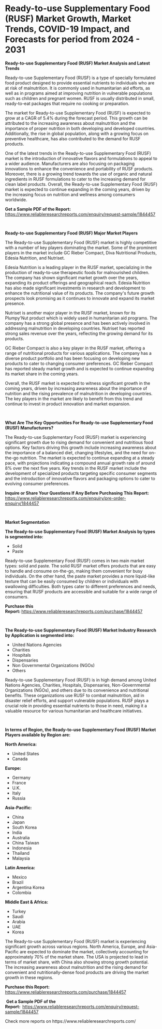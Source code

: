 <p><h1>Ready-to-use Supplementary Food (RUSF) Market Growth, Market Trends, COVID-19 Impact, and Forecasts for period from 2024 - 2031</h1></p><p><strong>Ready-to-use Supplementary Food (RUSF) Market Analysis and Latest Trends</strong></p>
<p><p>Ready-to-use Supplementary Food (RUSF) is a type of specially formulated food product designed to provide essential nutrients to individuals who are at risk of malnutrition. It is commonly used in humanitarian aid efforts, as well as in programs aimed at improving nutrition in vulnerable populations such as children and pregnant women. RUSF is usually distributed in small, ready-to-eat packages that require no cooking or preparation.</p><p>The market for Ready-to-use Supplementary Food (RUSF) is expected to grow at a CAGR of 5.4% during the forecast period. This growth can be attributed to the increasing awareness about malnutrition and the importance of proper nutrition in both developing and developed countries. Additionally, the rise in global population, along with a growing focus on preventive healthcare, has also contributed to the demand for RUSF products.</p><p>One of the latest trends in the Ready-to-use Supplementary Food (RUSF) market is the introduction of innovative flavors and formulations to appeal to a wider audience. Manufacturers are also focusing on packaging innovations to enhance the convenience and portability of RUSF products. Moreover, there is a growing trend towards the use of organic and natural ingredients in RUSF formulations to cater to the increasing demand for clean label products. Overall, the Ready-to-use Supplementary Food (RUSF) market is expected to continue expanding in the coming years, driven by the increasing focus on nutrition and wellness among consumers worldwide.</p></p>
<p><strong>Get a Sample PDF of the Report:&nbsp;</strong> <a href="https://www.reliableresearchreports.com/enquiry/request-sample/1844457">https://www.reliableresearchreports.com/enquiry/request-sample/1844457</a></p>
<p>&nbsp;</p>
<p><strong>Ready-to-use Supplementary Food (RUSF) Major Market Players</strong></p>
<p><p>The Ready-to-use Supplementary Food (RUSF) market is highly competitive with a number of key players dominating the market. Some of the prominent players in the market include GC Rieber Compact, Diva Nutritional Products, Edesia Nutrition, and Nutriset.</p><p>Edesia Nutrition is a leading player in the RUSF market, specializing in the production of ready-to-use therapeutic foods for malnourished children. The company has shown significant market growth over the years, expanding its product offerings and geographical reach. Edesia Nutrition has also made significant investments in research and development to enhance the nutritional value of its products. The company's future growth prospects look promising as it continues to innovate and expand its market presence.</p><p>Nutriset is another major player in the RUSF market, known for its Plumpy'Nut product which is widely used in humanitarian aid programs. The company has a strong global presence and has been actively involved in addressing malnutrition in developing countries. Nutriset has reported strong sales revenue over the years, reflecting the growing demand for its products.</p><p>GC Rieber Compact is also a key player in the RUSF market, offering a range of nutritional products for various applications. The company has a diverse product portfolio and has been focusing on developing new products to cater to changing consumer preferences. GC Rieber Compact has reported steady market growth and is expected to continue expanding its market share in the coming years.</p><p>Overall, the RUSF market is expected to witness significant growth in the coming years, driven by increasing awareness about the importance of nutrition and the rising prevalence of malnutrition in developing countries. The key players in the market are likely to benefit from this trend and continue to invest in product innovation and market expansion.</p></p>
<p>&nbsp;</p>
<p><strong>What Are The Key Opportunities For Ready-to-use Supplementary Food (RUSF) Manufacturers?</strong></p>
<p><p>The Ready-to-use Supplementary Food (RUSF) market is experiencing significant growth due to rising demand for convenient and nutritious food options. Key factors driving this growth include increasing awareness about the importance of a balanced diet, changing lifestyles, and the need for on-the-go nutrition. The market is expected to continue expanding at a steady pace, with projections indicating a compound annual growth rate of around 8% over the next five years. Key trends in the RUSF market include the development of specialized products targeting specific consumer segments and the introduction of innovative flavors and packaging options to cater to evolving consumer preferences.</p></p>
<p><strong>Inquire or Share Your Questions If Any Before Purchasing This Report:</strong> <a href="https://www.reliableresearchreports.com/enquiry/pre-order-enquiry/1844457">https://www.reliableresearchreports.com/enquiry/pre-order-enquiry/1844457</a></p>
<p>&nbsp;</p>
<p><strong>Market Segmentation</strong></p>
<p><strong>The Ready-to-use Supplementary Food (RUSF) Market Analysis by types is segmented into:</strong></p>
<p><ul><li>Solid</li><li>Paste</li></ul></p>
<p><p>Ready-to-use Supplementary Food (RUSF) comes in two main market types: solid and paste. The solid RUSF market offers products that are easy to handle and consume on-the-go, making them convenient for busy individuals. On the other hand, the paste market provides a more liquid-like texture that can be easily consumed by children or individuals with swallowing difficulties. Both types cater to different preferences and needs, ensuring that RUSF products are accessible and suitable for a wide range of consumers.</p></p>
<p><strong>Purchase this Report:&nbsp;</strong><a href="https://www.reliableresearchreports.com/purchase/1844457">https://www.reliableresearchreports.com/purchase/1844457</a></p>
<p>&nbsp;</p>
<p><strong>The Ready-to-use Supplementary Food (RUSF) Market Industry Research by Application is segmented into:</strong></p>
<p><ul><li>United Nations Agencies</li><li>Charities</li><li>Hospitals</li><li>Dispensaries</li><li>Non Governmental Organizations (NGOs)</li><li>Others</li></ul></p>
<p><p>Ready-to-use Supplementary Food (RUSF) is in high demand among United Nations Agencies, Charities, Hospitals, Dispensaries, Non-Governmental Organizations (NGOs), and others due to its convenience and nutritional benefits. These organizations use RUSF to combat malnutrition, aid in disaster relief efforts, and support vulnerable populations. RUSF plays a crucial role in providing essential nutrients to those in need, making it a valuable resource for various humanitarian and healthcare initiatives.</p></p>
<p>&nbsp;</p>
<p><strong>In terms of Region, the Ready-to-use Supplementary Food (RUSF) Market Players available by Region are:</strong></p>
<p>
    <p> <strong> North America: </strong>
        <ul>
            <li>United States</li>
            <li>Canada</li>
        </ul>
        </p> 
    <p> <strong> Europe: </strong>
        <ul>
            <li>Germany</li>
            <li>France</li>
            <li>U.K.</li>
            <li>Italy</li>
            <li>Russia</li>
        </ul>
        </p> 
    <p> <strong> Asia-Pacific: </strong>
        <ul>
            <li>China</li>
            <li>Japan</li>
            <li>South Korea</li>
            <li>India</li>
            <li>Australia</li>
            <li>China Taiwan</li>
            <li>Indonesia</li>
            <li>Thailand</li>
            <li>Malaysia</li>
        </ul>
        </p> 
    <p> <strong> Latin America: </strong>
        <ul>
            <li>Mexico</li>
            <li>Brazil</li>
            <li>Argentina Korea</li>
            <li>Colombia</li>
        </ul>
        </p> 
    <p> <strong> Middle East & Africa: </strong>
        <ul>
            <li>Turkey</li>
            <li>Saudi</li>
            <li>Arabia</li>
            <li>UAE</li>
            <li>Korea</li>
        </ul>
    </p>
    </p>
<p><p>The Ready-to-use Supplementary Food (RUSF) market is experiencing significant growth across various regions. North America, Europe, and Asia-Pacific are expected to dominate the market, collectively accounting for approximately 70% of the market share. The USA is projected to lead in terms of market share, with China also showing strong growth potential. The increasing awareness about malnutrition and the rising demand for convenient and nutritionally-dense food products are driving the market growth in these regions.</p></p>
<p><strong>Purchase this Report: </strong><a href="https://www.reliableresearchreports.com/purchase/1844457">https://www.reliableresearchreports.com/purchase/1844457</a></p>
<p>&nbsp;<strong>Get a Sample PDF of the Report:&nbsp;&nbsp;</strong><a href="https://www.reliableresearchreports.com/enquiry/request-sample/1844457">https://www.reliableresearchreports.com/enquiry/request-sample/1844457</a></p>
<p><strong></strong></p>
<p>Check more reports on https://www.reliableresearchreports.com/</p>